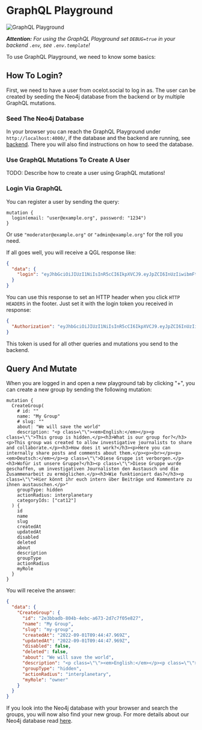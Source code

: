 # GraphQL Playground

![GraphQL Playground](../../../.gitbook/assets/graphql-playground%20%281%29.png)

***Attention:** For using the GraphQL Playground set `DEBUG=true` in your backend `.env`, see `.env.template`!*

To use GraphQL Playground, we need to know some basics:

## How To Login?

First, we need to have a user from ocelot.social to log in as.
The user can be created by seeding the Neo4j database from the backend or by multiple GraphQL mutations.

### Seed The Neo4j Database

In your browser you can reach the GraphQL Playground under `http://localhost:4000/`, if the database and the backend are running, see [backend](../../README.md).
There you will also find instructions on how to seed the database.

### Use GraphQL Mutations To Create A User

TODO: Describe how to create a user using GraphQL mutations!

### Login Via GraphQL

You can register a user by sending the query:

```gql
mutation {
  login(email: "user@example.org", password: "1234")
}
```

Or use `"moderator@example.org"` or `"admin@example.org"` for the roll you need.

If all goes well, you will receive a QGL response like:

```json
{
  "data": {
    "login": "eyJhbGciOiJIUzI1NiIsInR5cCI6IkpXVCJ9.eyJpZCI6InUzIiwibmFtZSI6Ikplbm55IFJvc3RvY2siLCJzbHVnIjoiamVubnktcm9zdG9jayIsImlhdCI6MTY2MjAyMzMwNSwiZXhwIjoxNzI1MTM4NTA1LCJhdWQiOiJodHRwOi8vbG9jYWxob3N0OjMwMDAiLCJpc3MiOiJodHRwOi8vbG9jYWxob3N0OjQwMDAiLCJzdWIiOiJ1MyJ9.atBS-SOeS784HPeFl_5s8sRWehEAU1BkgcOZFD8d4bU"
  }
}
```

You can use this response to set an HTTP header when you click `HTTP HEADERS` in the footer.
Just set it with the login token you received in response:

```json
{
  "Authorization": "eyJhbGciOiJIUzI1NiIsInR5cCI6IkpXVCJ9.eyJpZCI6InUzIiwibmFtZSI6Ikplbm55IFJvc3RvY2siLCJzbHVnIjoiamVubnktcm9zdG9jayIsImlhdCI6MTY2MjAyMzMwNSwiZXhwIjoxNzI1MTM4NTA1LCJhdWQiOiJodHRwOi8vbG9jYWxob3N0OjMwMDAiLCJpc3MiOiJodHRwOi8vbG9jYWxob3N0OjQwMDAiLCJzdWIiOiJ1MyJ9.atBS-SOeS784HPeFl_5s8sRWehEAU1BkgcOZFD8d4bU"
}
```

This token is used for all other queries and mutations you send to the backend.

## Query And Mutate

When you are logged in and open a new playground tab by clicking "+", you can create a new group by sending the following mutation:

```gql
mutation {
  CreateGroup(
    # id: ""
    name: "My Group"
    # slug: ""
    about: "We will save the world"
    description: "<p class=\"\"><em>English:</em></p><p class=\"\">This group is hidden.</p><h3>What is our group for?</h3><p>This group was created to allow investigative journalists to share and collaborate.</p><h3>How does it work?</h3><p>Here you can internally share posts and comments about them.</p><p><br></p><p><em>Deutsch:</em></p><p class=\"\">Diese Gruppe ist verborgen.</p><h3>Wofür ist unsere Gruppe?</h3><p class=\"\">Diese Gruppe wurde geschaffen, um investigativen Journalisten den Austausch und die Zusammenarbeit zu ermöglichen.</p><h3>Wie funktioniert das?</h3><p class=\"\">Hier könnt ihr euch intern über Beiträge und Kommentare zu ihnen austauschen.</p>"
    groupType: hidden
    actionRadius: interplanetary
    categoryIds: ["cat12"]
  ) {
    id
    name
    slug
    createdAt
    updatedAt
    disabled
    deleted
    about
    description
    groupType
    actionRadius
    myRole
  }
}
```

You will receive the answer:

```json
{
  "data": {
    "CreateGroup": {
      "id": "2e3bbadb-804b-4ebc-a673-2d7c7f05e827",
      "name": "My Group",
      "slug": "my-group",
      "createdAt": "2022-09-01T09:44:47.969Z",
      "updatedAt": "2022-09-01T09:44:47.969Z",
      "disabled": false,
      "deleted": false,
      "about": "We will save the world",
      "description": "<p class=\"\"><em>English:</em></p><p class=\"\">This group is hidden.</p><h3>What is our group for?</h3><p>This group was created to allow investigative journalists to share and collaborate.</p><h3>How does it work?</h3><p>Here you can internally share posts and comments about them.</p><p><br></p><p><em>Deutsch:</em></p><p class=\"\">Diese Gruppe ist verborgen.</p><h3>Wofür ist unsere Gruppe?</h3><p class=\"\">Diese Gruppe wurde geschaffen, um investigativen Journalisten den Austausch und die Zusammenarbeit zu ermöglichen.</p><h3>Wie funktioniert das?</h3><p class=\"\">Hier könnt ihr euch intern über Beiträge und Kommentare zu ihnen austauschen.</p>",
      "groupType": "hidden",
      "actionRadius": "interplanetary",
      "myRole": "owner"
    }
  }
}
```

If you look into the Neo4j database with your browser and search the groups, you will now also find your new group.
For more details about our Neo4j database read [here](../../../neo4j/README.md).
